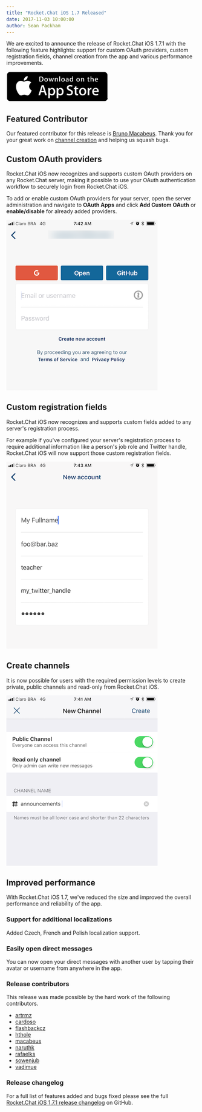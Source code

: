 ```yaml
---
title: "Rocket.Chat iOS 1.7 Released"
date: 2017-11-03 10:00:00
author: Sean Packham
---
```


We are excited to announce the release of Rocket.Chat iOS 1.7.1 with the following
feature highlights: support for custom OAuth providers, custom registration
fields, channel creation from the app and various performance improvements.

<a href="https://itunes.apple.com/app/rocket-chat/id1148741252"><img class="itunes" src="/images/download/itunes-store.svg"></a>

## Featured Contributor

Our featured contributor for this release is <a target="\_blank" href="https://github.com/macabeus">Bruno Macabeus</a>.
Thank you for your great work on [channel creation](#create-channels) and helping us squash bugs.

## Custom OAuth providers

<div class="left copy">
<p>
Rocket.Chat iOS now recognizes and supports custom OAuth providers on any
Rocket.Chat server, making it possible to use your OAuth authentication
workflow to securely login from Rocket.Chat iOS.
</p>
<p>
To add or enable custom OAuth providers for your server, open the server
administration and navigate to <strong>OAuth Apps</strong> and click
<strong>Add Custom OAuth</strong> or <strong>enable/disable</strong> for
already added providers.
</p>
</div>
<div class="right image">
  <p>
    <img src="/images/posts/2017/11/rocket-chat-ios-1-7-released/rocket-chat-ios-1-7-custom-oauth-providers.png"/>
  </p>
</div>
<div class="clear"></div>

## Custom registration fields

<div class="left copy">
<p>
Rocket.Chat iOS now recognizes and supports custom fields added to any server's
registration process.
</p>
<p>
For example if you've configured your server's registration process to require
additional information like a person's job role and Twitter handle, Rocket.Chat
iOS will now support those custom registration fields.
</p>
</div>
<div class="right image">
  <p>
    <img src="/images/posts/2017/11/rocket-chat-ios-1-7-released/rocket-chat-ios-1-7-custom-registration-fields.png"/>
  </p>
</div>
<div class="clear"></div>

## Create channels

<div class="left copy">
<p>
It is now possible for users with the required permission levels to create
private, public channels and read-only from Rocket.Chat iOS.
</p>
</div>
<div class="right image">
  <p>
    <img src="/images/posts/2017/11/rocket-chat-ios-1-7-released/rocket-chat-ios-1-7-create-channels.png"/>
  </p>
</div>
<div class="clear"></div>

## Improved performance

With Rocket.Chat iOS 1.7, we've reduced the size and improved the overall
performance and reliability of the app.

### Support for additional localizations

Added Czech, French and Polish localization support.

### Easily open direct messages

You can now open your direct messages with another user by tapping their avatar
or username from anywhere in the app.

### Release contributors

This release was made possible by the hard work of the following contributors.

<ul>
  <li><a target="\_blank" href="https://github.com/artrmz">artrmz</a></li>
  <li><a target="\_blank" href="https://github.com/cardoso">cardoso</a></li>
  <li><a target="\_blank" href="https://github.com/flashbackcz">flashbackcz</a></li>
  <li><a target="\_blank" href="https://github.com/hthole">hthole</a></li>
  <li><a target="\_blank" href="https://github.com/macabeus">macabeus</a></li>
  <li><a target="\_blank" href="https://github.com/naruthk">naruthk</a></li>
  <li><a target="\_blank" href="https://github.com/rafaelks">rafaelks</a></li>
  <li><a target="\_blank" href="https://github.com/sowenjub">sowenjub</a></li>
  <li><a target="\_blank" href="(https://github.com/vadimue">vadimue</a></li>
</ul>

### Release changelog

For a full list of features added and bugs fixed please see the full
[Rocket.Chat iOS 1.7.1 release changelog](https://github.com/RocketChat/Rocket.Chat.iOS/releases/tag/v1.7.1) on GitHub.
